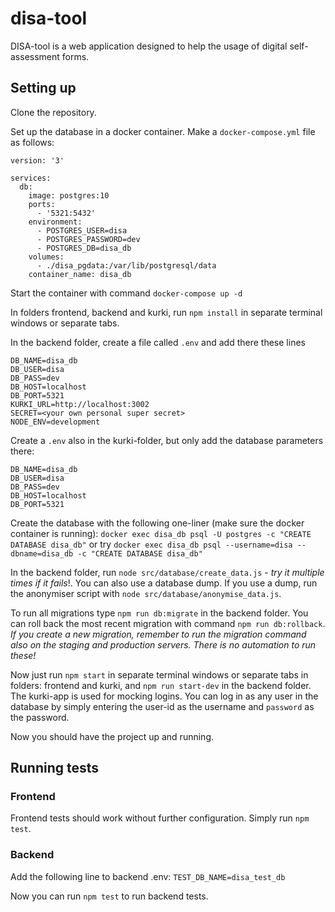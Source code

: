 # disa-tool

DISA-tool is a web application designed to help the usage of digital self-assessment forms.

## Setting up
Clone the repository.

Set up the database in a docker container.
Make a `docker-compose.yml` file as follows:
```
version: '3'

services:
  db:
    image: postgres:10
    ports:
      - '5321:5432'
    environment:
      - POSTGRES_USER=disa
      - POSTGRES_PASSWORD=dev
      - POSTGRES_DB=disa_db
    volumes:
      - ./disa_pgdata:/var/lib/postgresql/data
    container_name: disa_db
```
Start the container with command `docker-compose up -d`

In folders frontend, backend and kurki, run `npm install` in separate terminal windows or separate tabs.

In the backend folder, create a file called `.env` and add there these lines 
```
DB_NAME=disa_db
DB_USER=disa
DB_PASS=dev
DB_HOST=localhost
DB_PORT=5321
KURKI_URL=http://localhost:3002
SECRET=<your own personal super secret>
NODE_ENV=development
```

Create a `.env` also in the kurki-folder, but only add the database parameters there: 
```
DB_NAME=disa_db
DB_USER=disa
DB_PASS=dev
DB_HOST=localhost
DB_PORT=5321
```

Create the database with the following one-liner (make sure the docker container is running):
`docker exec disa_db psql -U postgres -c "CREATE DATABASE disa_db"` or try `docker exec disa_db psql --username=disa --dbname=disa_db -c "CREATE DATABASE disa_db"`

In the backend folder, run `node src/database/create_data.js` - *try it multiple times if it fails*!. You can also use a database dump. If you use a dump, run the anonymiser script with `node src/database/anonymise_data.js`.

To run all migrations type `npm run db:migrate` in the backend folder. You can roll back the most recent migration with command `npm run db:rollback`. _If you create a new migration, remember to run the migration command also on the staging and production servers. There is no automation to run these!_

Now just run `npm start` in separate terminal windows or separate tabs in folders: frontend and kurki, and `npm run start-dev` in the backend folder. The kurki-app is used for mocking logins. You can log in as any user in the database by simply entering the user-id as the username and `password` as the password.

Now you should have the project up and running.

## Running tests

### Frontend

Frontend tests should work without further configuration. Simply run `npm test`.

### Backend

Add the following line to backend .env: `TEST_DB_NAME=disa_test_db`

Now you can run `npm test` to run backend tests.
